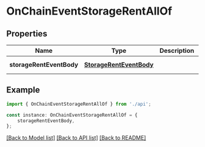# OnChainEventStorageRentAllOf


## Properties

Name | Type | Description | Notes
------------ | ------------- | ------------- | -------------
**storageRentEventBody** | [**StorageRentEventBody**](StorageRentEventBody.md) |  | [default to undefined]

## Example

```typescript
import { OnChainEventStorageRentAllOf } from './api';

const instance: OnChainEventStorageRentAllOf = {
    storageRentEventBody,
};
```

[[Back to Model list]](../README.md#documentation-for-models) [[Back to API list]](../README.md#documentation-for-api-endpoints) [[Back to README]](../README.md)
